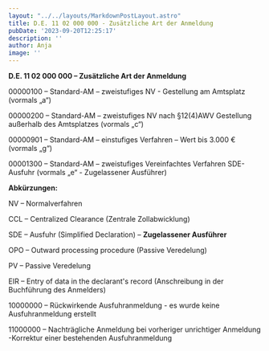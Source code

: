 ```yaml
---
layout: "../../layouts/MarkdownPostLayout.astro"
title: D.E. 11 02 000 000 - Zusätzliche Art der Anmeldung
pubDate: '2023-09-20T12:25:17'
description: ''
author: Anja
image: ''
---
```


**D.E. 11 02 000 000 – Zusätzliche Art der Anmeldung**

00000100 – Standard-AM – zweistufiges NV - Gestellung am Amtsplatz (vormals „a“)

00000200 – Standard-AM – zweistufiges NV nach §12(4)AWV Gestellung außerhalb des Amtsplatzes (vormals „c“)

00000901 – Standard-AM – einstufiges Verfahren – Wert bis 3.000 € (vormals „g“)

00001300 – Standard-AM – zweistufiges Vereinfachtes Verfahren SDE-Ausfuhr (vormals „e“ - Zugelassener Ausführer)



**Abkürzungen:**

NV – Normalverfahren

CCL – Centralized Clearance (Zentrale Zollabwicklung)

SDE – Ausfuhr (Simplified Declaration) – **Zugelassener Ausführer**

OPO – Outward processing procedure (Passive Veredelung)

PV – Passive Veredelung

EIR – Entry of data in the declarant\'s record (Anschreibung in der Buchführung des Anmelders)

10000000 – Rückwirkende Ausfuhranmeldung - es wurde keine Ausfuhranmeldung erstellt

11000000 – Nachträgliche Anmeldung bei vorheriger unrichtiger Anmeldung -Korrektur einer bestehenden Ausfuhranmeldung